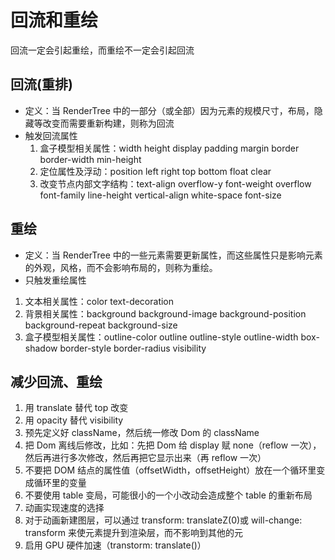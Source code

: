 # 回流和重绘

回流一定会引起重绘，而重绘不一定会引起回流

## 回流(重排)

- 定义：当 RenderTree 中的一部分（或全部）因为元素的规模尺寸，布局，隐藏等改变而需要重新构建，则称为回流
- 触发回流属性
  1. 盒子模型相关属性：width height display padding margin border border-width min-height
  2. 定位属性及浮动：position left right top bottom float clear
  3. 改变节点内部文字结构：text-align overflow-y font-weight overflow font-family line-height vertical-align white-space font-size

## 重绘

- 定义：当 RenderTree 中的一些元素需要更新属性，而这些属性只是影响元素的外观，风格，而不会影响布局的，则称为重绘。
- 只触发重绘属性

1. 文本相关属性：color text-decoration
2. 背景相关属性：background background-image background-position background-repeat background-size
3. 盒子模型相关属性：outline-color outline outline-style outline-width box-shadow border-style border-radius visibility

## 减少回流、重绘

1. 用 translate 替代 top 改变
2. 用 opacity 替代 visibility
3. 预先定义好 className，然后统一修改 Dom 的 className
4. 把 Dom 离线后修改，比如：先把 Dom 给 display 赋 none（reflow 一次），然后再进行多次修改，然后再把它显示出来（再 reflow 一次）
5. 不要把 DOM 结点的属性值（offsetWidth，offsetHeight）放在一个循环里变成循环里的变量
6. 不要使用 table 变局，可能很小的一个小改动会造成整个 table 的重新布局
7. 动画实现速度的选择
8. 对于动画新建图层，可以通过 transform: translateZ(0)或 will-change: transform 来使元素提升到渲染层，而不影响到其他的元
9. 启用 GPU 硬件加速（transtorm: translate()）
